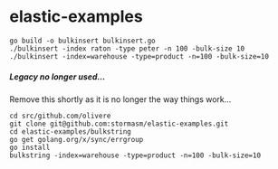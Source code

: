 # elastic-examples

```
go build -o bulkinsert bulkinsert.go
./bulkinsert -index raton -type peter -n 100 -bulk-size 10
./bulkinsert -index=warehouse -type=product -n=100 -bulk-size=10
```
##### Legacy no longer used...

Remove this shortly as it is no longer the way things work...

```
cd src/github.com/olivere
git clone git@github.com:stormasm/elastic-examples.git
cd elastic-examples/bulkstring
go get golang.org/x/sync/errgroup
go install
bulkstring -index=warehouse -type=product -n=100 -bulk-size=10
```
